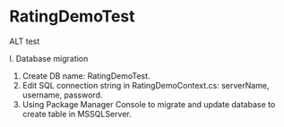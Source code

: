 # RatingDemoTest
ALT test

I. Database migration
  1. Create DB name: RatingDemoTest.
  2. Edit SQL connection string in RatingDemoContext.cs: serverName, username, password.
  3. Using Package Manager Console to migrate and update database to create table in MSSQLServer.
